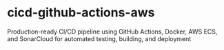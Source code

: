 # cicd-github-actions-aws
Production-ready CI/CD pipeline using GitHub Actions, Docker, AWS ECS, and SonarCloud for automated testing, building, and deployment
